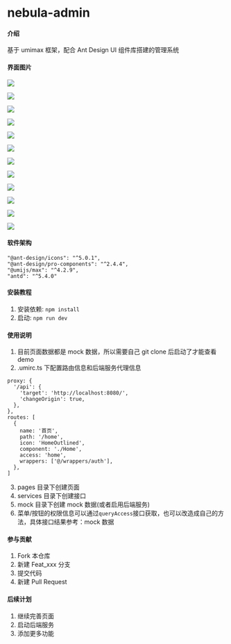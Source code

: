 # nebula-admin

#### 介绍

基于 umimax 框架，配合 Ant Design UI 组件库搭建的管理系统

#### 界面图片

![](https://gitee.com/kushu001/pic-go-images/raw/master/images/20240801113906.png)

![](https://gitee.com/kushu001/pic-go-images/raw/master/images/20240801202333.png)

![](https://gitee.com/kushu001/pic-go-images/raw/master/images/20240801114145.png)

![](https://gitee.com/kushu001/pic-go-images/raw/master/images/20240801114221.png)

![](https://gitee.com/kushu001/pic-go-images/raw/master/images/20240801114303.png)

![](https://gitee.com/kushu001/pic-go-images/raw/master/images/20240801114349.png)

![](https://gitee.com/kushu001/pic-go-images/raw/master/images/20240801114423.png)

![](https://gitee.com/kushu001/pic-go-images/raw/master/images/20240801114448.png)

![](https://gitee.com/kushu001/pic-go-images/raw/master/images/20240801114532.png)

![](https://gitee.com/kushu001/pic-go-images/raw/master/images/20240801114603.png)

![](https://gitee.com/kushu001/pic-go-images/raw/master/images/20240801114639.png)

![](https://gitee.com/kushu001/pic-go-images/raw/master/images/20240802213815.png)

#### 软件架构

```
"@ant-design/icons": "^5.0.1",
"@ant-design/pro-components": "^2.4.4",
"@umijs/max": "^4.2.9",
"antd": "^5.4.0"
```

#### 安装教程

1. 安装依赖: `npm install`
2. 启动: `npm run dev`

#### 使用说明

1. 目前页面数据都是 mock 数据，所以需要自己 git clone 后启动了才能查看 demo
2. .umirc.ts 下配置路由信息和后端服务代理信息

```
proxy: {
  '/api': {
    'target': 'http://localhost:8080/',
    'changeOrigin': true,
  },
},
routes: [
  {
    name: '首页',
    path: '/home',
    icon: 'HomeOutlined',
    component: './Home',
    access: 'home',
    wrappers: ['@/wrappers/auth'],
  },
]
```

3. pages 目录下创建页面
4. services 目录下创建接口
5. mock 目录下创建 mock 数据(或者启用后端服务)
6. 菜单/按钮的权限信息可以通过`queryAccess`接口获取，也可以改造成自己的方法，具体接口结果参考：mock 数据

#### 参与贡献

1.  Fork 本仓库
2.  新建 Feat_xxx 分支
3.  提交代码
4.  新建 Pull Request

#### 后续计划

1.  继续完善页面
2.  启动后端服务
3.  添加更多功能
